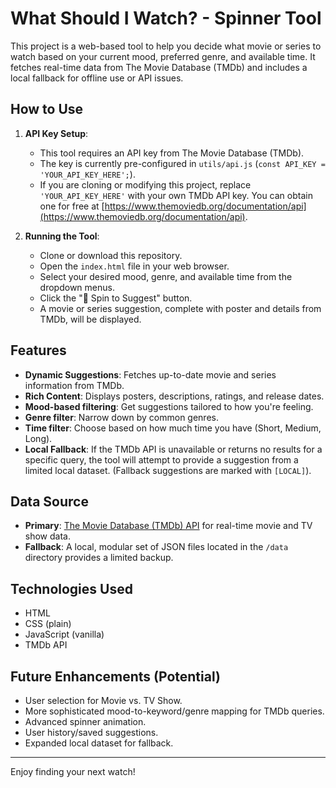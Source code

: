 # What Should I Watch? - Spinner Tool

This project is a web-based tool to help you decide what movie or series to watch based on your current mood, preferred genre, and available time. It fetches real-time data from The Movie Database (TMDb) and includes a local fallback for offline use or API issues.

## How to Use

1.  **API Key Setup**:
    *   This tool requires an API key from The Movie Database (TMDb).
    *   The key is currently pre-configured in `utils/api.js` (`const API_KEY = 'YOUR_API_KEY_HERE';`).
    *   If you are cloning or modifying this project, replace `'YOUR_API_KEY_HERE'` with your own TMDb API key. You can obtain one for free at [https://www.themoviedb.org/documentation/api](https://www.themoviedb.org/documentation/api).

2.  **Running the Tool**:
    *   Clone or download this repository.
    *   Open the `index.html` file in your web browser.
    *   Select your desired mood, genre, and available time from the dropdown menus.
    *   Click the "🎲 Spin to Suggest" button.
    *   A movie or series suggestion, complete with poster and details from TMDb, will be displayed.

## Features

*   **Dynamic Suggestions**: Fetches up-to-date movie and series information from TMDb.
*   **Rich Content**: Displays posters, descriptions, ratings, and release dates.
*   **Mood-based filtering**: Get suggestions tailored to how you're feeling.
*   **Genre filter**: Narrow down by common genres.
*   **Time filter**: Choose based on how much time you have (Short, Medium, Long).
*   **Local Fallback**: If the TMDb API is unavailable or returns no results for a specific query, the tool will attempt to provide a suggestion from a limited local dataset. (Fallback suggestions are marked with `[LOCAL]`).

## Data Source

*   **Primary**: [The Movie Database (TMDb) API](https://www.themoviedb.org/documentation/api) for real-time movie and TV show data.
*   **Fallback**: A local, modular set of JSON files located in the `/data` directory provides a limited backup.

## Technologies Used

*   HTML
*   CSS (plain)
*   JavaScript (vanilla)
*   TMDb API

## Future Enhancements (Potential)

*   User selection for Movie vs. TV Show.
*   More sophisticated mood-to-keyword/genre mapping for TMDb queries.
*   Advanced spinner animation.
*   User history/saved suggestions.
*   Expanded local dataset for fallback.

---

Enjoy finding your next watch!
